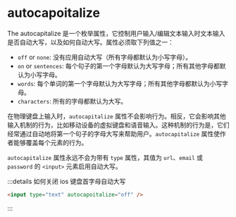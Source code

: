 # autocapoitalize

The autocapitalize 是一个枚举属性，它控制用户输入/编辑文本输入时文本输入是否自动大写，以及如何自动大写。属性必须取下列值之一：

- `off` or `none`: 没有应用自动大写（所有字母都默认为小写字母）。
- `on` or `sentences`: 每个句子的第一个字母默认为大写字母；所有其他字母都默认为小写字母。
- `words`: 每个单词的第一个字母默认为大写字母；所有其他字母都默认为小写字母。
- `characters`: 所有的字母都默认为大写。

在物理键盘上输入时，`autocapitalize` 属性不会影响行为。相反，它会影响其他输入机制的行为，比如移动设备的虚拟键盘和语音输入。这种机制的行为是，它们经常通过自动地将第一个句子的字母大写来帮助用户。`autocapitalize` 属性使作者能够覆盖每个元素的行为。

`autocapitalize` 属性永远不会为带有 `type` 属性，其值为 `url`、`email` 或 `password` 的 `<input>` 元素启用自动大写。

:::details 如何关闭 ios 键盘首字母自动大写

```html
<input type="text" autocapoitalize="off" />
```

:::

